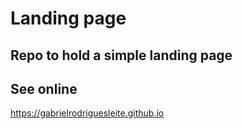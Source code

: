 # Landing page

## Repo to hold a simple landing page

## See online

https://gabrielrodriguesleite.github.io